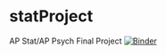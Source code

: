 # statProject
AP Stat/AP Psych Final Project
[![Binder](https://mybinder.org/badge_logo.svg)](https://mybinder.org/v2/gh/AkashMullick/statProject/master)

